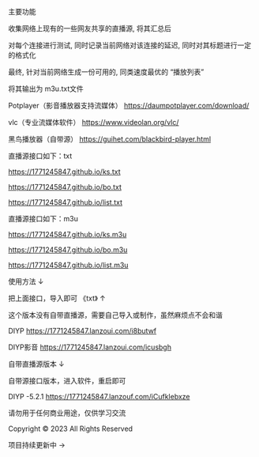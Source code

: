 主要功能

收集网络上现有的一些网友共享的直播源, 将其汇总后

对每个连接进行测试, 同时记录当前网络对该连接的延迟, 同时对其标题进行一定的格式化

最终, 针对当前网络生成一份可用的, 同类速度最优的 “播放列表”

将其输出为 m3u.txt文件

Potplayer（影音播放器支持流媒体） https://daumpotplayer.com/download/

vlc（专业流媒体软件） https://www.videolan.org/vlc/

黑鸟播放器（自带源） https://guihet.com/blackbird-player.html

直播源接口如下：txt

https://1771245847.github.io/ks.txt

https://1771245847.github.io/bo.txt

https://1771245847.github.io/list.txt

直播源接口如下：m3u

https://1771245847.github.io/ks.m3u

https://1771245847.github.io/bo.m3u

https://1771245847.github.io/list.m3u

使用方法   ↓

把上面接口，导入即可 《txt》 ↑

这个版本没有自带直播源，需要自己导入或制作，虽然麻烦点不会和谐

DIYP https://1771245847.lanzoui.com/i8butwf 

DIYP影音 https://1771245847.lanzoui.com/icusbgh

自带直播源版本  ↓

自带源接口版本，进入软件，重启即可

DIYP -5.2.1 https://1771245847.lanzouf.com/iCufklebxze

请勿用于任何商业用途，仅供学习交流

Copyright © 2023 All Rights Reserved

项目持续更新中   →

